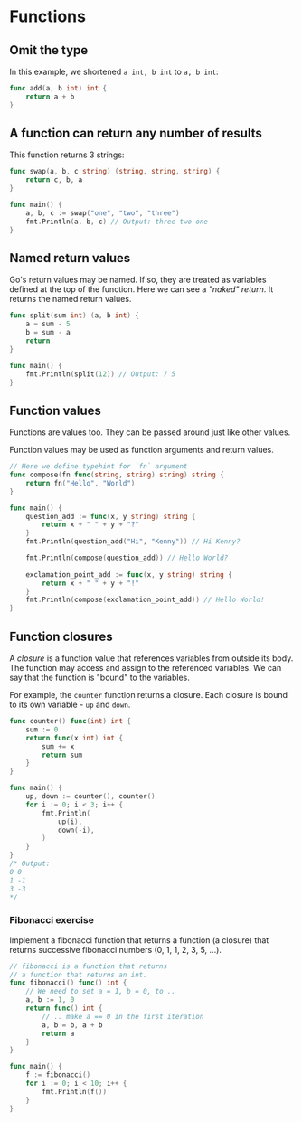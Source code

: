 # Functions

## Omit the type

In this example, we shortened `a int, b int` to `a, b int`:

```go
func add(a, b int) int {
	return a + b
}
```

## A function can return any number of results

This function returns 3 strings:

```go
func swap(a, b, c string) (string, string, string) {
	return c, b, a
}

func main() {
	a, b, c := swap("one", "two", "three")
	fmt.Println(a, b, c) // Output: three two one
}
```

## Named return values

Go's return values may be named. If so, they are treated as variables defined at the top of the function.
Here we can see a *"naked" return*. It returns the named return values.
```go
func split(sum int) (a, b int) {
	a = sum - 5
	b = sum - a
	return
}

func main() {
	fmt.Println(split(12)) // Output: 7 5
}
```

## Function values

Functions are values too. They can be passed around just like other values.

Function values may be used as function arguments and return values.

```go
// Here we define typehint for `fn` argument
func compose(fn func(string, string) string) string {
	return fn("Hello", "World")
}

func main() {
	question_add := func(x, y string) string {
		return x + " " + y + "?"
	}
	fmt.Println(question_add("Hi", "Kenny")) // Hi Kenny?

	fmt.Println(compose(question_add)) // Hello World?
	
	exclamation_point_add := func(x, y string) string {
		return x + " " + y + "!"
	}
	fmt.Println(compose(exclamation_point_add)) // Hello World!
}
```

## Function closures

A *closure* is a function value that references variables from outside its body. 
The function may access and assign to the referenced variables. We can say that the function is "bound" to the variables.

For example, the `counter` function returns a closure. Each closure is bound to its own variable - `up` and `down`.

```go
func counter() func(int) int {
	sum := 0
	return func(x int) int {
		sum += x
		return sum
	}
}

func main() {
	up, down := counter(), counter()
	for i := 0; i < 3; i++ {
		fmt.Println(
			up(i),
			down(-i),
		)
	}
}
/* Output:
0 0
1 -1
3 -3
*/
```

### Fibonacci exercise

Implement a fibonacci function that returns a function (a closure) that returns successive fibonacci numbers (0, 1, 1, 2, 3, 5, ...).

```go
// fibonacci is a function that returns
// a function that returns an int.
func fibonacci() func() int {
	// We need to set a = 1, b = 0, to ..
	a, b := 1, 0
	return func() int {
		// .. make a == 0 in the first iteration
		a, b = b, a + b
		return a
	}
}

func main() {
	f := fibonacci()
	for i := 0; i < 10; i++ {
		fmt.Println(f())
	}
}
```
